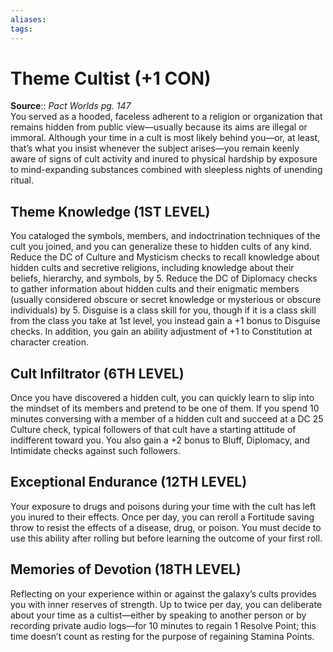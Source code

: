 ```yaml
---
aliases: 
tags: 
---
```


# Theme Cultist (+1 CON)

**Source**:: _Pact Worlds pg. 147_  
You served as a hooded, faceless adherent to a religion or organization that remains hidden from public view—usually because its aims are illegal or immoral. Although your time in a cult is most likely behind you—or, at least, that’s what you insist whenever the subject arises—you remain keenly aware of signs of cult activity and inured to physical hardship by exposure to mind-expanding substances combined with sleepless nights of unending ritual.  

## Theme Knowledge (1ST LEVEL)

You cataloged the symbols, members, and indoctrination techniques of the cult you joined, and you can generalize these to hidden cults of any kind. Reduce the DC of Culture and Mysticism checks to recall knowledge about hidden cults and secretive religions, including knowledge about their beliefs, hierarchy, and symbols, by 5. Reduce the DC of Diplomacy checks to gather information about hidden cults and their enigmatic members (usually considered obscure or secret knowledge or mysterious or obscure individuals) by 5. Disguise is a class skill for you, though if it is a class skill from the class you take at 1st level, you instead gain a +1 bonus to Disguise checks. In addition, you gain an ability adjustment of +1 to Constitution at character creation.  

## Cult Infiltrator (6TH LEVEL)

Once you have discovered a hidden cult, you can quickly learn to slip into the mindset of its members and pretend to be one of them. If you spend 10 minutes conversing with a member of a hidden cult and succeed at a DC 25 Culture check, typical followers of that cult have a starting attitude of indifferent toward you. You also gain a +2 bonus to Bluff, Diplomacy, and Intimidate checks against such followers.  

## Exceptional Endurance (12TH LEVEL)

Your exposure to drugs and poisons during your time with the cult has left you inured to their effects. Once per day, you can reroll a Fortitude saving throw to resist the effects of a disease, drug, or poison. You must decide to use this ability after rolling but before learning the outcome of your first roll.  

## Memories of Devotion (18TH LEVEL)

Reflecting on your experience within or against the galaxy’s cults provides you with inner reserves of strength. Up to twice per day, you can deliberate about your time as a cultist—either by speaking to another person or by recording private audio logs—for 10 minutes to regain 1 Resolve Point; this time doesn’t count as resting for the purpose of regaining Stamina Points.
